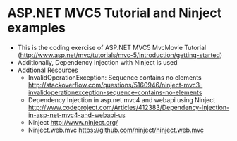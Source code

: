 # ASP.NET MVC5 Tutorial and Ninject examples
* This is the coding exercise of ASP.NET MVC5 MvcMovie Tutorial (http://www.asp.net/mvc/tutorials/mvc-5/introduction/getting-started)
* Additionally, Dependency Injection with Ninject is used
* Addtional Resources
  * InvalidOperationException: Sequence contains no elements http://stackoverflow.com/questions/5160946/ninject-mvc3-invalidoperationexception-sequence-contains-no-elements
  * Dependency Injection in asp.net mvc4 and webapi using Ninject http://www.codeproject.com/Articles/412383/Dependency-Injection-in-asp-net-mvc4-and-webapi-us
  * Ninject http://www.ninject.org/
  * Ninject.web.mvc https://github.com/ninject/ninject.web.mvc
